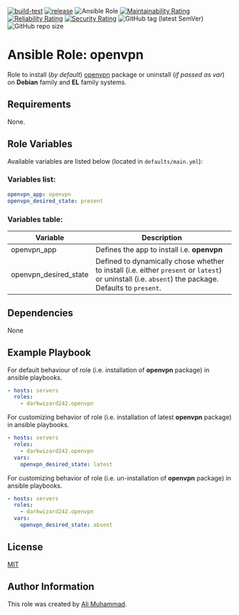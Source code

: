 [![build-test](https://github.com/darkwizard242/ansible-role-openvpn/workflows/build-and-test/badge.svg?branch=master)](https://github.com/darkwizard242/ansible-role-openvpn/actions?query=workflow%3Abuild-and-test) [![release](https://github.com/darkwizard242/ansible-role-openvpn/workflows/release/badge.svg)](https://github.com/darkwizard242/ansible-role-openvpn/actions?query=workflow%3Arelease) ![Ansible Role](https://img.shields.io/ansible/role/d/darkwizard242/openvpn) [![Maintainability Rating](https://sonarcloud.io/api/project_badges/measure?project=ansible-role-openvpn&metric=sqale_rating)](https://sonarcloud.io/dashboard?id=ansible-role-openvpn) [![Reliability Rating](https://sonarcloud.io/api/project_badges/measure?project=ansible-role-openvpn&metric=reliability_rating)](https://sonarcloud.io/dashboard?id=ansible-role-openvpn) [![Security Rating](https://sonarcloud.io/api/project_badges/measure?project=ansible-role-openvpn&metric=security_rating)](https://sonarcloud.io/dashboard?id=ansible-role-openvpn) ![GitHub tag (latest SemVer)](https://img.shields.io/github/tag/darkwizard242/ansible-role-openvpn?label=release) ![GitHub repo size](https://img.shields.io/github/repo-size/darkwizard242/ansible-role-openvpn?color=orange&style=flat-square)

# Ansible Role: openvpn

Role to install (_by default_) [openvpn](https://openvpn.net/) package or uninstall (_if passed as var_) on **Debian** family and **EL** family systems.

## Requirements

None.

## Role Variables

Available variables are listed below (located in `defaults/main.yml`):

### Variables list:

```yaml
openvpn_app: openvpn
openvpn_desired_state: present
```

### Variables table:

Variable              | Description
--------------------- | ----------------------------------------------------------------------------------------------------------------------------------------------------
openvpn_app           | Defines the app to install i.e. **openvpn**
openvpn_desired_state | Defined to dynamically chose whether to install (i.e. either `present` or `latest`) or uninstall (i.e. `absent`) the package. Defaults to `present`.

## Dependencies

None

## Example Playbook

For default behaviour of role (i.e. installation of **openvpn** package) in ansible playbooks.

```yaml
- hosts: servers
  roles:
    - darkwizard242.openvpn
```

For customizing behavior of role (i.e. installation of latest **openvpn** package) in ansible playbooks.

```yaml
- hosts: servers
  roles:
    - darkwizard242.openvpn
  vars:
    openvpn_desired_state: latest
```

For customizing behavior of role (i.e. un-installation of **openvpn** package) in ansible playbooks.

```yaml
- hosts: servers
  roles:
    - darkwizard242.openvpn
  vars:
    openvpn_desired_state: absent
```

## License

[MIT](https://github.com/darkwizard242/ansible-role-openvpn/blob/master/LICENSE)

## Author Information

This role was created by [Ali Muhammad](https://www.alimuhammad.dev/).
